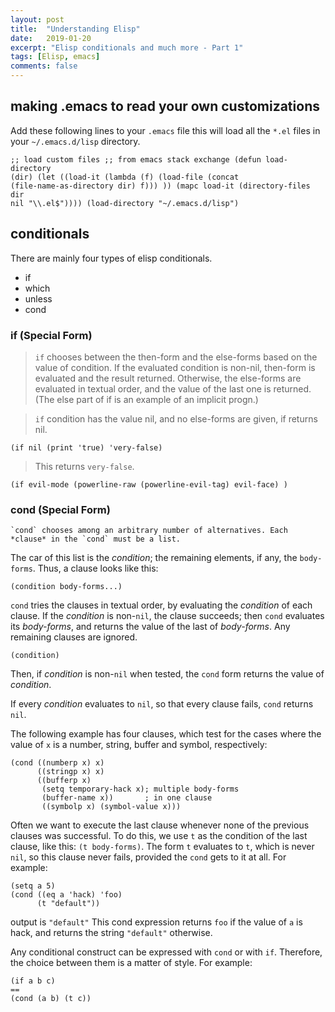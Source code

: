 ```yaml
---
layout: post
title:  "Understanding Elisp"
date:   2019-01-20
excerpt: "Elisp conditionals and much more - Part 1"
tags: [Elisp, emacs]
comments: false
---
```


## making .emacs to read your own customizations

Add these following lines to your `.emacs` file this will load all the
`*.el` files in your `~/.emacs.d/lisp` directory.

	;; load custom files ;; from emacs stack exchange (defun load-directory
	(dir) (let ((load-it (lambda (f) (load-file (concat
	(file-name-as-directory dir) f))) )) (mapc load-it (directory-files dir
	nil "\\.el$")))) (load-directory "~/.emacs.d/lisp")

## conditionals

There are mainly four types of elisp conditionals.

-   if
-   which
-   unless
-   cond

### if (Special Form)

> `if` chooses between the then-form and the else-forms based on the
> value of condition. If the evaluated condition is non-nil, then-form
> is evaluated and the result returned. Otherwise, the else-forms are
> evaluated in textual order, and the value of the last one is returned.
> (The else part of if is an example of an implicit progn.)

> `if` condition has the value nil, and no else-forms are given, if
> returns nil.

	(if nil (print 'true) 'very-false)
> This returns `very-false`.

	(if evil-mode (powerline-raw (powerline-evil-tag) evil-face) )

### cond (Special Form)

    `cond` chooses among an arbitrary number of alternatives. Each *clause* in the `cond` must be a list.
The car of this list is the *condition*; the remaining elements, if any, the `body-forms`. Thus, a clause
looks like this:

    (condition body-forms...)

`cond` tries the clauses in textual order, by evaluating the *condition* of each clause.
If the *condition* is non-`nil`, the clause succeeds; then `cond` evaluates its *body-forms*,
and returns the value of the last of *body-forms*. Any remaining clauses are ignored.

    (condition)

Then, if *condition* is non-`nil` when tested, the `cond` form returns the value of *condition*.

If every *condition* evaluates to `nil`, so that every clause fails,
`cond` returns `nil`.

The following example has four clauses, which test for the cases where the value of `x` is a number,
string, buffer and symbol, respectively:

    (cond ((numberp x) x)
          ((stringp x) x)
          ((bufferp x)
           (setq temporary-hack x); multiple body-forms
           (buffer-name x))       ; in one clause
           ((symbolp x) (symbol-value x)))

Often we want to execute the last clause whenever none of the previous clauses was successful.
To do this, we use `t` as the condition of the last clause, like this: `(t body-forms)`.
The form `t` evaluates to `t`, which is never `nil`, so this clause never fails, provided the `cond` gets to it at all.
For example:

    (setq a 5)
    (cond ((eq a 'hack) 'foo)
          (t "default"))

output is `"default"`
This cond expression returns `foo` if the value of `a` is hack, and returns the string `"default"` otherwise.

Any conditional construct can be expressed with `cond` or with `if`.
Therefore, the choice between them is a matter of style. 
For example:

    (if a b c)
    ==
    (cond (a b) (t c))
